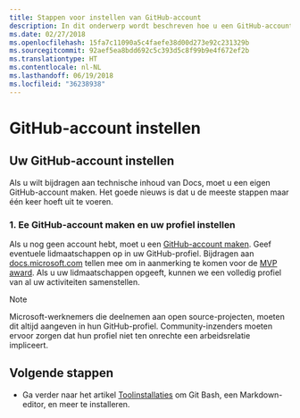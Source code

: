 ```yaml
---
title: Stappen voor instellen van GitHub-account
description: In dit onderwerp wordt beschreven hoe u een GitHub-account maakt. U hebt dit account nodig als u een bijdrage wilt leveren aan de inhoud van docs.microsoft.com.
ms.date: 02/27/2018
ms.openlocfilehash: 15fa7c11090a5c4faefe38d00d273e92c231329b
ms.sourcegitcommit: 92aef5ea8bdd692c5c393d5c8f99b9e4f672ef2b
ms.translationtype: HT
ms.contentlocale: nl-NL
ms.lasthandoff: 06/19/2018
ms.locfileid: "36238938"
---
```

# <a name="github-account-setup"></a>GitHub-account instellen

## <a name="set-up-your-github-account"></a>Uw GitHub-account instellen

Als u wilt bijdragen aan technische inhoud van Docs, moet u een eigen GitHub-account maken. Het goede nieuws is dat u de meeste stappen maar één keer hoeft uit te voeren.

### <a name="1-create-a-github-account-and-set-up-your-profile"></a>1. Ee GitHub-account maken en uw profiel instellen

Als u nog geen account hebt, moet u een [GitHub-account maken](https://github.com/join). Geef eventuele lidmaatschappen op in uw GitHub-profiel. Bijdragen aan [docs.microsoft.com](https://docs.microsoft.com) tellen mee om in aanmerking te komen voor de [MVP award](https://mvp.microsoft.com). Als u uw lidmaatschappen opgeeft, kunnen we een volledig profiel van al uw activiteiten samenstellen.

>[!NOTE]
> Microsoft-werknemers die deelnemen aan open source-projecten, moeten dit altijd aangeven in hun GitHub-profiel. Community-inzenders moeten ervoor zorgen dat hun profiel niet ten onrechte een arbeidsrelatie impliceert.

## <a name="next-steps"></a>Volgende stappen

* Ga verder naar het artikel [Toolinstallaties](get-started-setup-tools.md) om Git Bash, een Markdown-editor, en meer te installeren.
